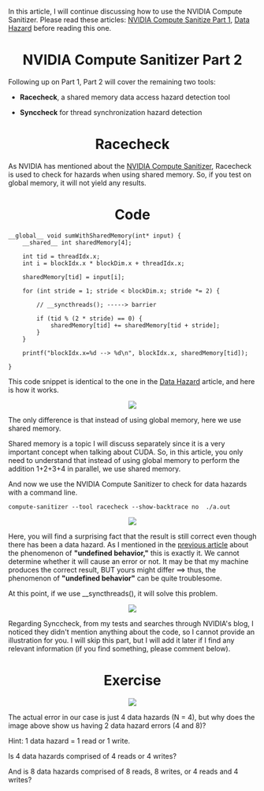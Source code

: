 

In this article, I will continue discussing how to use the NVIDIA Compute Sanitizer. Please read these articles: [NVIDIA Compute Sanitize Part 1](https://github.com/CisMine/Guide-NVIDIA-Tools/tree/main/Chapter03), [Data Hazard](https://github.com/CisMine/Parallel-Computing-Cuda-C/tree/main/Chapter12) before reading this one.

<p align="center">
 <h1 align="center">NVIDIA Compute Sanitizer Part 2 </h1>
</p>

Following up on Part 1, Part 2 will cover the remaining two tools:

- **Racecheck**, a shared memory data access hazard detection tool

- **Synccheck** for thread synchronization hazard detection

<p align="center">
 <h1 align="center">Racecheck </h1>
</p>

As NVIDIA has mentioned about the [NVIDIA Compute Sanitizer](https://developer.nvidia.com/blog/debugging-cuda-more-efficiently-with-nvidia-compute-sanitizer/), Racecheck is used to check for hazards when using shared memory. So, if you test on global memory, it will not yield any results.

<p align="center">
 <h1 align="center">Code </h1>
</p>

```
__global__ void sumWithSharedMemory(int* input) {
    __shared__ int sharedMemory[4];

    int tid = threadIdx.x;
    int i = blockIdx.x * blockDim.x + threadIdx.x;

    sharedMemory[tid] = input[i];

    for (int stride = 1; stride < blockDim.x; stride *= 2) {

        // __syncthreads(); -----> barrier

        if (tid % (2 * stride) == 0) {
            sharedMemory[tid] += sharedMemory[tid + stride];
        }
    }

    printf("blockIdx.x=%d --> %d\n", blockIdx.x, sharedMemory[tid]);

}
```
This code snippet is identical to the one in the [Data Hazard](https://github.com/CisMine/Parallel-Computing-Cuda-C/tree/main/Chapter12) article, and here is how it works.

<p align="center">
  <img src="https://github.com/CisMine/Guide-NVIDIA-Tools/assets/122800932/baec13cf-42a8-4fa4-b139-86ca8e710094" />
</p>

The only difference is that instead of using global memory, here we use shared memory.

Shared memory is a topic I will discuss separately since it is a very important concept when talking about CUDA. So, in this article, you only need to understand that instead of using global memory to perform the addition 1+2+3+4 in parallel, we use shared memory.

And now we use the NVIDIA Compute Sanitizer to check for data hazards with a command line.

```
compute-sanitizer --tool racecheck --show-backtrace no  ./a.out 
```

<p align="center">
  <img src="https://github.com/CisMine/Guide-NVIDIA-Tools/assets/122800932/d004f4a3-1926-4ee0-abcc-95bba036f342" />
</p>


Here, you will find a surprising fact that the result is still correct even though there has been a data hazard. As I mentioned in the [previous article](https://github.com/CisMine/Parallel-Computing-Cuda-C/tree/main/Chapter12) about the phenomenon of **"undefined behavior,"** this is exactly it. We cannot determine whether it will cause an error or not. It may be that my machine produces the correct result, BUT yours might differ ==> thus, the phenomenon of **"undefined behavior"** can be quite troublesome.

At this point, if we use __syncthreads(), it will solve this problem.

<p align="center">
  <img src="https://github.com/CisMine/Guide-NVIDIA-Tools/assets/122800932/8ab78146-26d5-4040-b58e-1f70b19e923d" />
</p>


Regarding Synccheck, from my tests and searches through NVIDIA's blog, I noticed they didn't mention anything about the code, so I cannot provide an illustration for you. I will skip this part, but I will add it later if I find any relevant information (if you find something, please comment below).


<p align="center">
 <h1 align="center">Exercise </h1>
</p>


<p align="center">
  <img src="https://github.com/CisMine/Guide-NVIDIA-Tools/assets/122800932/38132a72-6522-420c-8cd5-4612fb5c78c2" />
</p>

The actual error in our case is just 4 data hazards (N = 4), but why does the image above show us having 2 data hazard errors (4 and 8)?

Hint: 1 data hazard = 1 read or 1 write.

Is 4 data hazards comprised of 4 reads or 4 writes?

And is 8 data hazards comprised of 8 reads, 8 writes, or 4 reads and 4 writes?

